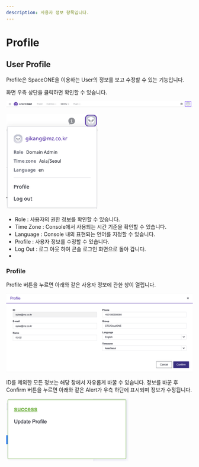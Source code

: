 ```yaml
---
description: 사용자 정보 항목입니다.
---
```


# Profile

## User Profile

Profile은 SpaceONE을 이용하는 User의 정보를 보고 수정할 수 있는 기능입니다.

화면 우측 상단을 클릭하면 확인할 수 있습니다. 

![&#xC0AC;&#xC6A9;&#xC790; Profile](../.gitbook/assets/2020-08-07-7.12.29-.png)

![&#xC0AC;&#xC6A9;&#xC790; &#xC815;&#xBCF4; &#xC870;&#xD68C;](../.gitbook/assets/2020-08-07-7.15.34.png)

* Role : 사용자의 권한 정보를 확인할 수 있습니다. 
* Time Zone : Console에서 사용되는 시간 기준을 확인할 수 있습니다. 
* Language : Console 내의 표현되는 언어를 지정할 수 있습니다. 
* Profile : 사용자 정보를 수정할 수 있습니다. 
* Log Out : 로그 아웃 하여 콘솔 로그인 화면으로 돌아 갑니다. 
* 
### Profile

Profile 버튼을 누르면 아래와 같은 사용자 정보에 관한 창이 열립니다.

![Profile](../.gitbook/assets/2020-02-16-2.37.55.png)

ID를 제외한 모든 정보는 해당 창에서 자유롭게 바꿀 수 있습니다. 정보를 바꾼 후 Confirm 버튼을 누르면 아래와 같은 Alert가 우측 하단에 표시되며 정보가 수정됩니다.

![](../.gitbook/assets/2020-02-16-2.40.21%20%281%29.png)



